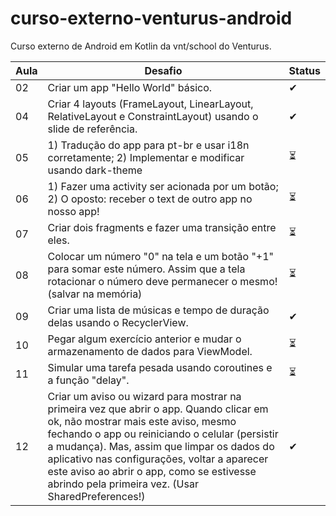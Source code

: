 # curso-externo-venturus-android
Curso externo de Android em Kotlin da vnt/school do Venturus.

| Aula | Desafio                           | Status |
|------|-----------------------------------|-----|
| 02 | Criar um app "Hello World" básico. | ✔ |
| 04 | Criar 4 layouts (FrameLayout, LinearLayout, RelativeLayout e ConstraintLayout) usando o slide de referência. | ✔ |
| 05 | 1) Tradução do app para pt-br e usar i18n corretamente; 2) Implementar e modificar usando dark-theme | ⏳ |
| 06 | 1) Fazer uma activity ser acionada por um botão; 2) O oposto: receber o text de outro app no nosso app! | ⏳ |
| 07 | Criar dois fragments e fazer uma transição entre eles. | ⏳ |
| 08 | Colocar um número "0" na tela e um botão "+1" para somar este número. Assim que a tela rotacionar o número deve permanecer o mesmo! (salvar na memória) | ⏳ |
| 09 | Criar uma lista de músicas e tempo de duração delas usando o RecyclerView. | ✔ |
| 10 | Pegar algum exercício anterior e mudar o armazenamento de dados para ViewModel. | ⏳ |
| 11 | Simular uma tarefa pesada usando coroutines e a função "delay". | ⏳ |
| 12 | Criar um aviso ou wizard para mostrar na primeira vez que abrir o app. Quando clicar em ok, não mostrar mais este aviso, mesmo fechando o app ou reiniciando o celular (persistir a mudança). Mas, assim que limpar os dados do aplicativo nas configurações, voltar a aparecer este aviso ao abrir o app, como se estivesse abrindo pela primeira vez. (Usar SharedPreferences!) | ✔ |